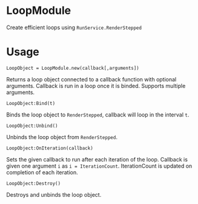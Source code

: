# LoopModule
Create efficient loops using `RunService.RenderStepped`


# Usage
`LoopObject = LoopModule.new(callback[,arguments])`

Returns a loop object connected to a callback function with optional arguments.
Callback is run in a loop once it is binded.
Supports multiple arguments.

`LoopObject:Bind(t)`

Binds the loop object to `RenderStepped`, callback will loop in the interval `t`.

`LoopObject:Unbind()`

Unbinds the loop object from `RenderStepped`.

`LoopObject:OnIteration(callback)`

Sets the given callback to run after each iteration of the loop. 
Callback is given one argument `i` as `i = IterationCount`.
IterationCount is updated on completion of each iteration.

`LoopObject:Destroy()`

Destroys and unbinds the loop object.
